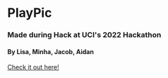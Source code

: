 # PlayPic

### Made during Hack at UCI's 2022 Hackathon
#### By Lisa, Minha, Jacob, Aidan


<a href="https://en.wikipedia.org/wiki/Poo" target="_blank">Check it out here!</a>


<!---
change the hyperlink URL
-->
